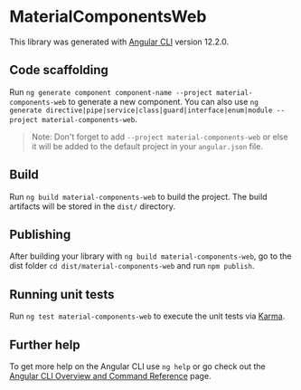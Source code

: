 # MaterialComponentsWeb

This library was generated with [Angular CLI](https://github.com/angular/angular-cli) version 12.2.0.

## Code scaffolding

Run `ng generate component component-name --project material-components-web` to generate a new component. You can also
use `ng generate directive|pipe|service|class|guard|interface|enum|module --project material-components-web`.
> Note: Don't forget to add `--project material-components-web` or else it will be added to the default project in your `angular.json` file.

## Build

Run `ng build material-components-web` to build the project. The build artifacts will be stored in the `dist/`
directory.

## Publishing

After building your library with `ng build material-components-web`, go to the dist
folder `cd dist/material-components-web` and run `npm publish`.

## Running unit tests

Run `ng test material-components-web` to execute the unit tests via [Karma](https://karma-runner.github.io).

## Further help

To get more help on the Angular CLI use `ng help` or go check out
the [Angular CLI Overview and Command Reference](https://angular.io/cli) page.
